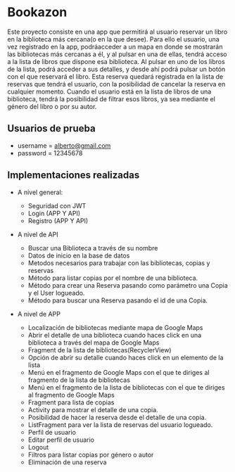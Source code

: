 # Bookazon

Este proyecto consiste en una app que permitirá al usuario reservar un libro en la biblioteca más cercana(o en la que desee).
Para ello el usuario, una vez registrado en la app, podráacceder a un mapa en donde se mostrarán las bibliotecas más cercanas a él, y al pulsar en una de ellas, tendrá acceso a la lista de libros que dispone esa biblioteca. Al pulsar en uno de los libros de la lista, podrá acceder a sus detalles, y desde ahí podrá pulsar un botón con el que reservará el libro.
Esta reserva quedará registrada en la lista de reservas que tendrá el usuario, con la posibilidad de cancelar la reserva en cualquier momento.
Cuando el usuario está en la lista de libros de una biblioteca, tendrá la posibilidad de filtrar esos libros, ya sea mediante el género del libro o por su autor.


## Usuarios de prueba

  * username = alberto@gmail.com
  * password = 12345678

## Implementaciones realizadas

  - A nivel general:
    - Seguridad con JWT
    - Login (APP Y API)
    - Registro (APP Y API)

  - A nivel de API
    - Buscar una Biblioteca a través de su nombre
    - Datos de inicio en la base de datos
    - Metodos necesarios para trabajar con las bibliotecas, copias y reservas
    - Método para listar copias por el nombre de una biblioteca. 
    - Método para crear una Reserva pasando como parámetro una Copia y el User logueado.
    - Método para buscar una Reserva pasando el id de una Copia.

  - A nivel de APP
    - Localización de bibliotecas mediante mapa de Google Maps 
    - Abrir el detalle de una biblioteca cuando haces click en una biblioteca a través del mapa de Google Maps 
    - Fragment de la lista de bibliotecas(RecyclerView)
    - Opción de abrir su detalle cuando haces click en un elemento de la lista
    - Menú en el fragmento de Google Maps con el que te diriges al fragmento de la lista de bibliotecas
    - Menú en el fragmento de la lista de bibliotecas con el que te diriges al fragmento de Google Maps
    - Fragment para lista de copias
    - Activity para mostrar el detalle de una copia.
    - Posibilidad de hacer la reserva desde el detalle de una copia.
    - ListFragment para ver la lista de reservas del usuario logueado.
    - Perfil de usuario
    - Editar perfil de usuario
    - Logout
    - Filtros para listar copias por género o autor
    - Eliminación de una reserva


